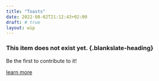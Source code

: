 ```yaml
---
title: "Toasts"
date: 2022-08-02T21:12:43+02:00
draft: # true
layout: wip
---
```


<!-- Please update once the item has been implemented -->
<!-- Make sure to remove the layout: wip -->

### This item does not exist yet. {.blankslate-heading}

Be the first to contribute to it!

[learn more](/guidelines/contributing)
